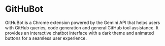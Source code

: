 # GitHuBot
GitHuBot is a Chrome extension powered by the Gemini API that helps users with GitHub queries, code generation and general GitHub tool assistance. It provides an interactive chatbot interface with a dark theme and animated buttons for a seamless user experience.
